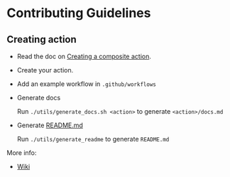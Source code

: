 # Contributing Guidelines

## Creating action

- Read the doc on [Creating a composite action](https://docs.github.com/en/actions/creating-actions/creating-a-composite-action).
- Create your action.
- Add an example workflow in `.github/workflows`
- Generate docs

    Run `./utils/generate_docs.sh <action>` to generate `<action>/docs.md`
- Generate [README.md](README.md)

    Run `./utils/generate_readme` to generate `README.md`

More info:

- [Wiki](https://wiki.autodesk.com/display/GEN/Dynamo+Reusable+Workflows+and+Composite+Actions)
